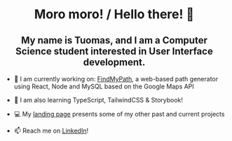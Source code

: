 <h1 align="center">Moro moro! / Hello there! 👋</h1>

<h2 align="center">My name is Tuomas, and I am a Computer Science student interested in User Interface development. </h2>

- 🔭 I am currently working on: [FindMyPath](https://github.com/tuomax7/tuomax7/pathbuilder), a web-based path generator using React, Node and MySQL based on the Google Maps API

- 🌱 I am also learning TypeScript, TailwindCSS & Storybook!

- 💻 My [landing page](https://tuomasnummela.onrender.com/) presents some of my other past and current projects

- 📫 Reach me on [LinkedIn](https://www.linkedin.com/in/tuomas-nummela-9596bb22b/)!

<!--
**tuomax7/tuomax7** is a ✨ _special_ ✨ repository because its `README.md` (this file) appears on your GitHub profile.

Here are some ideas to get you started:

- 🔭 I’m currently working on ...
- 🌱 I’m currently learning ...
- 👯 I’m looking to collaborate on ...
- 🤔 I’m looking for help with ...
- 💬 Ask me about ...
- 📫 How to reach me: ...
- 😄 Pronouns: ...
- ⚡ Fun fact: ...
-->
